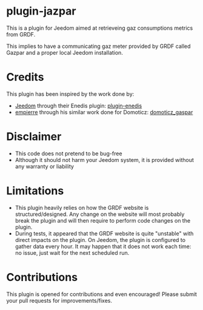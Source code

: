 # plugin-jazpar
This is a plugin for Jeedom aimed at retrieveing gaz consumptions metrics from GRDF. 

This implies to have a communicating gaz meter provided by GRDF called Gazpar and a proper local Jeedom installation.

# Credits
This plugin has been inspired by the work done by:
- [Jeedom](https://github.com/jeedom) through their Enedis plugin: [plugin-enedis](https://github.com/jeedom/plugin-enedis)
- [empierre](https://github.com/empierre) through his similar work done for Domoticz: [domoticz_gaspar](https://github.com/empierre/domoticz_gaspar)

# Disclaimer
- This code does not pretend to be bug-free
- Although it should not harm your Jeedom system, it is provided without any warranty or liability

# Limitations
- This plugin heavily relies on how the GRDF website is structured/designed. Any change on the website will most probably break the plugin and will then require to perform code changes on the plugin.
- During tests, it appeared that the GRDF website is quite "unstable" with direct impacts on the plugin. On Jeedom, the plugin is configured to gather data every hour. It may happen that it does not work each time: no issue, just wait for the next scheduled run.

# Contributions
This plugin is opened for contributions and even encouraged! Please submit your pull requests for improvements/fixes.

